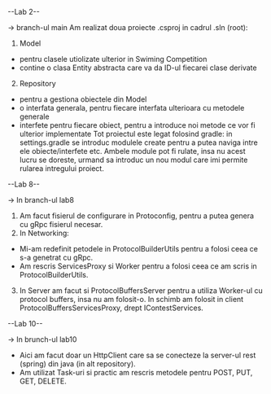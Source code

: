 --Lab 2--

-> branch-ul main
Am realizat doua proiecte .csproj in cadrul .sln (root):
1. Model
- pentru clasele utiolizate ulterior in Swiming Competition
- contine o clasa Entity abstracta care va da ID-ul fiecarei clase derivate
2. Repository
- pentru a gestiona obiectele din Model
- o interfata generala, pentru fiecare interfata ulterioara cu metodele generale
- interfete pentru fiecare obiect, pentru a introduce noi metode ce vor fi ulterior implementate
Tot proiectul este legat folosind gradle: in settings.gradle se introduc modulele create pentru a putea naviga intre ele obiecte/interfete etc.
Ambele module pot fi rulate, insa nu acest lucru se doreste,  urmand sa introduc un nou modul care imi permite rularea intregului proiect.


--Lab 8--

-> In branch-ul lab8
1. Am facut fisierul de configurare in Protoconfig, pentru a putea genera cu gRpc fisierul necesar.
2. In Networking:
- Mi-am redefinit petodele in ProtocolBuilderUtils pentru a folosi ceea ce s-a genetrat cu gRpc.
- Am rescris ServicesProxy si Worker pentru a folosi ceea ce am scris in ProtocolBuilderUtils.
3. In Server am facut si ProtocolBuffersServer pentru a utiliza Worker-ul cu protocol buffers, insa nu am folosit-o. In schimb am folosit in client ProtocolBuffersServicesProxy, drept IContestServices.


--Lab 10--

-> In brunch-ul lab10
- Aici am facut doar un HttpClient care sa se conecteze la server-ul rest (spring) din java (in alt repository).
- Am utilizat Task-uri si practic am rescris metodele pentru POST, PUT, GET, DELETE.
